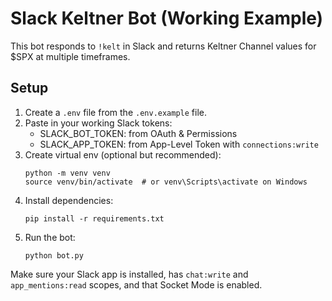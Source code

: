 # Slack Keltner Bot (Working Example)

This bot responds to `!kelt` in Slack and returns Keltner Channel values for $SPX at multiple timeframes.

## Setup

1. Create a `.env` file from the `.env.example` file.
2. Paste in your working Slack tokens:
   - SLACK_BOT_TOKEN: from OAuth & Permissions
   - SLACK_APP_TOKEN: from App-Level Token with `connections:write`
3. Create virtual env (optional but recommended):
   ```
   python -m venv venv
   source venv/bin/activate  # or venv\Scripts\activate on Windows
   ```
4. Install dependencies:
   ```
   pip install -r requirements.txt
   ```
5. Run the bot:
   ```
   python bot.py
   ```

Make sure your Slack app is installed, has `chat:write` and `app_mentions:read` scopes, and that Socket Mode is enabled.
